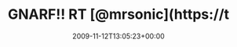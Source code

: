 ---
retweeted: false
source: <a href="http://twitter.com" rel="nofollow">Twitter Web Client</a>
entities:
  hashtags: []
  symbols: []
  user_mentions: []
  urls: []
display_text_range:
- '0'
- '112'
favorite_count: '0'
id_str: '5648346661'
truncated: false
retweet_count: '0'
id: '5648346661'
created_at: Thu Nov 12 13:05:23 +0000 2009
favorited: false
full_text: 'GNARF!! RT [@mrsonic](https://twitter.com/mrsonic): Krass und unerhört:
  Microsoft hat das Patent auf "sudo" bekommen http://tinyurl.com/yctyvph'
lang: de
tags:
- pesos:twitter
date: '2009-11-12T13:05:23+00:00'
src: https://twitter.com/bascht/status/5648346661
original_url: https://twitter.com/bascht/status/5648346661
type: twitter_tweet
text: 'GNARF!! RT [@mrsonic](https://twitter.com/mrsonic): Krass und unerhört: Microsoft
  hat das Patent auf "sudo" bekommen http://tinyurl.com/yctyvph'
title: GNARF!! RT [@mrsonic](https://t

---
